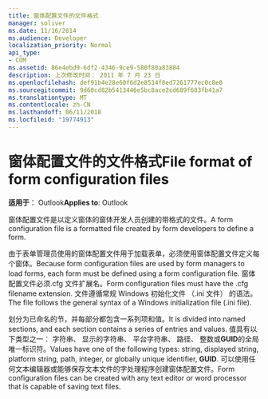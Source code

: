 ```yaml
---
title: 窗体配置文件的文件格式
manager: soliver
ms.date: 11/16/2014
ms.audience: Developer
localization_priority: Normal
api_type:
- COM
ms.assetid: 86e4ebd9-6df2-4346-9ce9-580f80a83884
description: 上次修改时间： 2011 年 7 月 23 日
ms.openlocfilehash: def91b4e28e60f6d2e8534f0ed7261777ec0c8e0
ms.sourcegitcommit: 9d60cd82b5413446e5bc8ace2cd689f683fb41a7
ms.translationtype: MT
ms.contentlocale: zh-CN
ms.lasthandoff: 06/11/2018
ms.locfileid: "19774913"
---
```

# <a name="file-format-of-form-configuration-files"></a><span data-ttu-id="3e8d4-103">窗体配置文件的文件格式</span><span class="sxs-lookup"><span data-stu-id="3e8d4-103">File format of form configuration files</span></span>

<span data-ttu-id="3e8d4-104">**适用于**： Outlook</span><span class="sxs-lookup"><span data-stu-id="3e8d4-104">**Applies to**: Outlook</span></span> 
  
<span data-ttu-id="3e8d4-105">窗体配置文件是以定义窗体的窗体开发人员创建的带格式的文件。</span><span class="sxs-lookup"><span data-stu-id="3e8d4-105">A form configuration file is a formatted file created by form developers to define a form.</span></span>
  
<span data-ttu-id="3e8d4-106">由于表单管理员使用的窗体配置文件用于加载表单，必须使用窗体配置文件定义每个窗体。</span><span class="sxs-lookup"><span data-stu-id="3e8d4-106">Because form configuration files are used by form managers to load forms, each form must be defined using a form configuration file.</span></span> <span data-ttu-id="3e8d4-107">窗体配置文件必须.cfg 文件扩展名。</span><span class="sxs-lookup"><span data-stu-id="3e8d4-107">Form configuration files must have the .cfg filename extension.</span></span> <span data-ttu-id="3e8d4-108">文件遵循常规 Windows 初始化文件 （.ini 文件） 的语法。</span><span class="sxs-lookup"><span data-stu-id="3e8d4-108">The file follows the general syntax of a Windows initialization file (.ini file).</span></span> 

<span data-ttu-id="3e8d4-109">划分为已命名的节，并每部分都包含一系列项和值。</span><span class="sxs-lookup"><span data-stu-id="3e8d4-109">It is divided into named sections, and each section contains a series of entries and values.</span></span> <span data-ttu-id="3e8d4-110">值具有以下类型之一： 字符串、 显示的字符串、 平台字符串、 路径、 整数或**GUID**的全局唯一标识符。</span><span class="sxs-lookup"><span data-stu-id="3e8d4-110">Values have one of the following types: string, displayed string, platform string, path, integer, or globally unique identifier, **GUID**.</span></span> <span data-ttu-id="3e8d4-111">可以使用任何文本编辑器或能够保存文本文件的字处理程序创建窗体配置文件。</span><span class="sxs-lookup"><span data-stu-id="3e8d4-111">Form configuration files can be created with any text editor or word processor that is capable of saving text files.</span></span>
  

